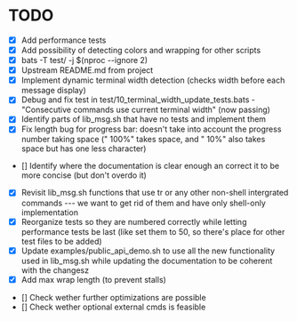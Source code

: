 # TODO

- [x] Add performance tests
- [x] Add possibility of detecting colors and wrapping for other scripts
- [x] bats -T test/ -j $(nproc --ignore 2)
- [x] Upstream README.md from project
- [x] Implement dynamic terminal width detection (checks width before each message display)
- [x] Debug and fix test in test/10_terminal_width_update_tests.bats - "Consecutive commands use current terminal width" (now passing)
- [X] Identify parts of lib_msg.sh that have no tests and implement them
- [X] Fix length bug for progress bar: doesn't take into account the progress number taking space (" 100%" takes space, and " 10%" also takes space but has one less character)
- [] Identify where the documentation is clear enough an correct it to be more concise (but don't overdo it)
- [x] Revisit lib_msg.sh functions that use tr or any other non-shell intergrated commands --- we want to get rid of them and have only shell-only implementation
- [X] Reorganize tests so they are numbered correctly while letting performance tests be last (like set them to 50, so there's place for other test files to be added)
- [X] Update examples/public_api_demo.sh to use all the new functionality used in lib_msg.sh while updating the documentation to be coherent with the changesz
- [x] Add max wrap length (to prevent stalls)
- [] Check wether further optimizations are possible
- [] Check wether optional external cmds is feasible